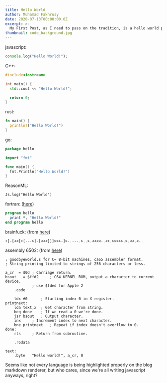```yaml
---
title: Hello World
author: Muhamad Fakhrusy
date: 2020-07-13T00:00:00.0Z
excerpt: >-
  My First Post, as I need to pass on the tradition, is a hello world post.
thumbnail: code_background.jpg
---
```

javascript:

```javascript
console.log("Hello World!");
```

C++:

```cpp
#include<iostream>

int main() {
  std::cout << "Hello World!";

  return 0;
}
```

rust:

```rust
fn main() {
  println!("Hello World!")
}
```

go:
```go
package hello

import "fmt"

func main() {
  fmt.Println("Hello World!")
}
```

ReasonML:

```reason
Js.log("Hello World")
```

fortran: ([here](https://en.wikibooks.org/wiki/Fortran/Hello_world))

```fortran
program hello
  print *, "Hello World!"
end program hello

```

brainfuck: (from [here](https://esolangs.org/wiki/Hello_world_program_in_esoteric_languages))

```brainfuck
+[-[<<[+[--->]-[<<<]]]>>>-]>-.---.>..>.<<<<-.<+.>>>>>.>.<<.<-.
```

assembly 6502: (from [here](https://rosettacode.org/wiki/Hello_world/Text#6502_Assembly))

```asm6502
; goodbyeworld.s for C= 8-bit machines, ca65 assembler format.
; String printing limited to strings of 256 characters or less.
 
a_cr  = $0d ; Carriage return.
bsout	= $ffd2		; C64 KERNEL ROM, output a character to current device.
			; use $fded for Apple 2
	.code
 
	ldx #0		; Starting index 0 in X register.
printnext:
	lda text,x	; Get character from string.
	beq done	; If we read a 0 we're done.
	jsr bsout	; Output character. 
	inx		; Increment index to next character.
	bne printnext	; Repeat if index doesn't overflow to 0.
done:
	rts		; Return from subroutine.
 
	.rodata
 
text:
	.byte	"Hello world!", a_cr, 0
```

Seems like not every language is being highlighted properly on the blog markdown renderer, but who cares, since we're all writing javascript anyways, right?